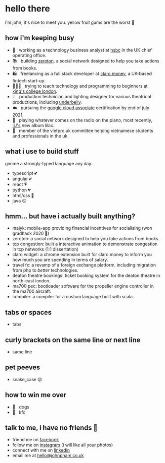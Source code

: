 # hello there
i'm john, it's nice to meet you. yellow fruit gums are the worst 🤮

## how i'm keeping busy
- 🏦 &nbsp; working as a technology business analyst at [hsbc](https://hsbc.com) in the UK chief operating office.
- 📚 &nbsp; building [zeroton](https://zeroton.io), a social network designed to help you take actions from books.
- 🛍 &nbsp; freelancing as a full stack developer at [claro money](https://claromoney.co.uk), a UK-based fintech start-up.
- 👨🏻‍🏫 &nbsp; trying to teach technology and programming to beginners at [king's college london](https://kcl.ac.uk).
- 💡 &nbsp; production technician and lighting designer for various theatrical productions, including [underbelly](https://www.underbelly.co.uk/).
- ☁️ &nbsp; pursuing the [google cloud associate](https://google.com) certification by end of july 2021.
- 🎹 &nbsp; playing whatever comes on the radio on the piano, most recently, [IU's](https://iu.com) new album lilac.
- 💼 &nbsp; member of the vietpro uk committee helping vietnamese students and professionals in the uk.

## what i use to build stuff
gimme a strongly-typed language any day.
- typescript 💕
- angular 💕
- react 💗
- python 💔
- html/css 🥱
- java 😕

## hmm... but have i actually built anything?
- majyk: mobile-app providing financial incentives for socialising (won gradhack 2020 🥇)
- zeroton: a social network designed to help you take actions from books.
- tcp congestion: built a interactive animation to demonstrate congestion in tcp networks (1:1 dissertation)
- claro widget: a chrome extension built for claro money to inform you how much you are spending in terms of salary.
- travel fx: a revamp of a foreign exchange platform, including migration from php to _better_ technologies.
- deaton theatre bookings: ticket booking system for the deaton theatre in north-east london.
- ma700 pec: bootloader software for the propeller engine controller in the ma700 aircraft.
- compiler: a compiler for a custom language built with scala.

## tabs or spaces
- tabs

## curly brackets on the same line or next line
- same line

## pet peeves
- snake_case 😡

## how to win me over
- 🐶 &nbsp; dogs
- 🍗 &nbsp; kfc

## talk to me, i have no friends 🥺
- friend me on [facebook](https://facebook.com/jdcpham)
- follow me on [instagram](https://instagram.com/jdcpham) (i will like all your photos)
- connect with me on [linkedin](https://linkedin.com/in/jdcpham)
- email me at hello@johnpham.co.uk
